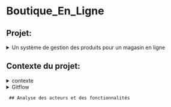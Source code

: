﻿# Boutique_En_Ligne
## Projet:

<details>
  <summary>Un système de gestion des produits pour un magasin en ligne</summary>
  Une entreprise de magasin en ligne souhaite gérer efficacement ses stocks de produit, ajuster les prix , permettre aux clients de faire des commandes et de répondre aux besoins des clients de manière rapide et précise.
  </details>
  
  ## Contexte du projet:
  
  <details>
  <summary>contexte</summary>
  Vous avez été chargé de développer un système de gestion des produits pour un magasin en ligne. L'objectif est de permettre aux propriétaires du magasin de gérer efficacement leur catalogue de produits, d'ajouter de nouveaux produits, de mettre à jour les informations existantes et de suivre les stocks. Voici un ensemble de fonctionnalités pour le système de gestion des produits :

**Gestion des catégories **:
Les propriétaires du magasin doivent pouvoir créer, modifier et supprimer des catégories de produits.
Chaque produit doit être associé à une ou plusieurs catégories pour une organisation facile du catalogue.

Ajout et modification de produits :
Les propriétaires du magasin doivent pouvoir ajouter de nouveaux produits en fournissant des détails tels que le nom, la description, les images, les prix, etc.
Ils doivent également pouvoir modifier les informations existantes pour mettre à jour les prix, les descriptions, les images, etc.

Gestion des variantes de produits :
Certains produits peuvent avoir des variantes, tels que différentes tailles, couleurs, options, etc.
Les propriétaires du magasin doivent pouvoir gérer ces variantes et spécifier les stocks disponibles pour chaque variante.

Gestion des stocks :
Le système doit permettre aux propriétaires du magasin de suivre les niveaux de stock de chaque produit.
Ils doivent pouvoir ajouter des stocks lorsqu'ils reçoivent de nouvelles livraisons et mettre à jour les quantités vendues.

​

Gestion des promotions et des remises :
Les propriétaires du magasin doivent pouvoir définir des promotions et des remises sur certains produits ou catégories.
Ils doivent pouvoir spécifier les dates de validité, les prix réduits, les conditions d'application, etc.

​

Gestion des avis et des évaluations :
Les clients doivent pouvoir laisser des avis et des évaluations sur les produits.
Les propriétaires du magasin doivent pouvoir afficher, gérer et répondre à ces avis.

Recherche et filtrage :
Le système doit permettre aux propriétaires du magasin de rechercher des produits par nom, catégorie, prix, etc.
Des options de filtrage avancées peuvent être fournies pour faciliter la navigation et la recherche des produits.

Gestion des commandes :
Le système doit être intégré à la gestion des commandes pour suivre les ventes de produits et ajuster les stocks en conséquence.

Ce système de gestion des produits permettra aux propriétaires du magasin de gérer efficacement leur catalogue en ligne, de suivre les stocks, d'ajuster les prix et de répondre aux besoins des clients de manière rapide et précise.

  </details>
  
  
<details>

<summary>Gitflow</summary>

### Mes branches

La branche Main est le miroir de ma production. Il est donc logique que l'on ne puisse y pousser nos modifications directement.

La branche develop centralise toutes les nouvelles fonctionnalités qui seront livrées dans la prochaine version. Ici, il va falloir se forcer à ne pas y faire de modifications directement.
  
Trois autres types de branches vont ensuite nous permettre de travailler :
 <details>
    <summary>feature</summary>
   Je développe des fonctionnalités

Je vais développer sur une branche de type feature.

git checkout -b feature/<nom> develop

Si je développe une nouvelle fonctionnalité, elle sera logiquement appliquée à la prochaine version : je crée de ce fait ma branche à partir de la branche develop.

Je commence ainsi à travailler à partir du code mis à jour pour la nouvelle version.

git checkout dev
git merge feature/<nom> --no-ff
git branch -d feature/<nom>

Lorsque j'ai fini mon travail, je rapatrie celui-ci sur la branche de développement et je supprime la branche feature qui est devenue obsolète.
  </details>
    <details>
      <summary>release</summary>
Je prépare une nouvelle version pour la mise en production

Je vais travailler sur une branche de type release.

git checkout -b release/<version> develop

Je crée la branche à partir de la branche develop, ainsi, je pourrais lancer mes tests et appliquer mes corrections pendant que mes collègues commencent déjà le développement de nouvelles fonctionnalités pour la version suivante.

git checkout dev
git merge release/<version> --no-ff

git checkout master
git merge release/<version> --no-ff
git tag <version>

git branch -d release/<version>

Lorsque tous mes tests sont passés avec succès et que ma nouvelle version est prête à être mise en production, je pousse tout sur la branche Main et je n’oublie pas d'appliquer mes corrections à la branche de développement.

Je crée aussi un tag sur le dernier commit de la branche de production avec mon numéro de version afin de m’y retrouver plus tard.

Et, enfin, je supprime la branche release car maintenant, elle ne sert plus à grand-chose.
   </details>
     <details> 
       <summary>hotfix</summary>
       Je corrige un bug en production

Je vais donc travailler sur une branche de type hotfix.

git checkout -b hotfix/<name> master

Pour ce cas particulier, je crée ma branche à partir du miroir de production. En effet, je ne veux pas que toutes les fonctionnalités de ma branche de développement se retrouvent en production lors d’une simple correction de bug.

git checkout dev
git merge hotfix/<name> --no-ff

git checkout master
git merge hotfix/<name> --no-ff
git tag <version>

git branch -d hotfix/<name>

Mon bug étant corrigé, je dois l’appliquer sur le dev et la prod. Une fois encore je versionne avec un tag sur la branche Main et je supprime la branche hotfix.
      </details>

   
</details>
       
     ## Analyse des acteurs et des fonctionnalités
       

